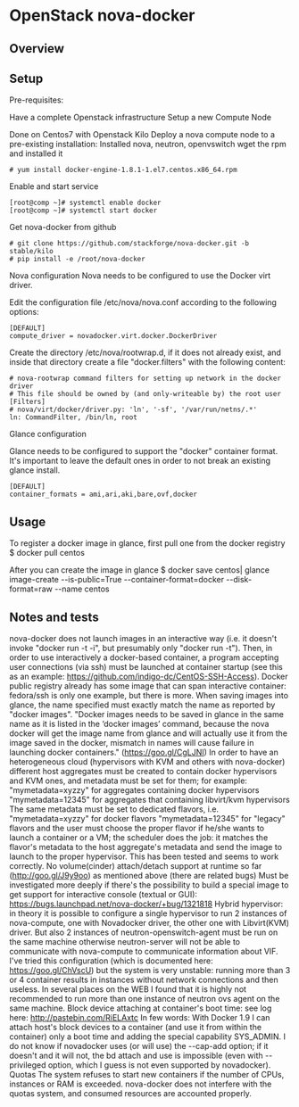 # OpenStack nova-docker

## Overview

## Setup

Pre-requisites:

Have a complete Openstack infrastructure
Setup a new Compute Node

Done on Centos7 with Openstack Kilo
Deploy a nova compute node to a pre-existing installation:
Installed nova, neutron, openvswitch
wget the rpm and installed it

```
# yum install docker-engine-1.8.1-1.el7.centos.x86_64.rpm
```

Enable and start service

```
[root@comp ~]# systemctl enable docker
[root@comp ~]# systemctl start docker
```

Get nova-docker from github

```
# git clone https://github.com/stackforge/nova-docker.git -b stable/kilo
# pip install -e /root/nova-docker
```

Nova configuration
Nova needs to be configured to use the Docker virt driver.

Edit the configuration file /etc/nova/nova.conf according to the following options:

```
[DEFAULT]
compute_driver = novadocker.virt.docker.DockerDriver
```

Create the directory /etc/nova/rootwrap.d, if it does not
already exist, and inside that directory create a file "docker.filters" with the following content:

```
# nova-rootwrap command filters for setting up network in the docker driver
# This file should be owned by (and only-writeable by) the root user
[Filters]
# nova/virt/docker/driver.py: 'ln', '-sf', '/var/run/netns/.*'
ln: CommandFilter, /bin/ln, root
```

Glance configuration

Glance needs to be configured to support the "docker" container format.
It's important to leave the default ones in order to not break an existing glance install.

```
[DEFAULT]
container_formats = ami,ari,aki,bare,ovf,docker
```

## Usage

To register a docker image in glance, first pull one from the docker registry
$ docker pull centos

After you can create the image in glance
$ docker save centos| glance image-create --is-public=True --container-format=docker --disk-format=raw --name centos

## Notes and tests

nova-docker does not launch images in an interactive way (i.e. it doesn't invoke "docker run -t -i", but presumably only "docker run -t"). Then, in order to use interactively a docker-based container, a program accepting user connections (via ssh) must be launched at container startup (see this as an example: https://github.com/indigo-dc/CentOS-SSH-Access).
Docker public registry already has some image that can span interactive container: fedora/ssh is only one example, but there is more.
When saving images into glance, the name specified must exactly match the name as reported by "docker images".
"Docker images needs to be saved in glance in the same name as it is listed in the ‘docker images’ command, because the nova docker will get the image name from glance and will actually use it from the image saved in the docker, mismatch in names will cause failure in launching docker containers." (https://goo.gl/CgLJNI)
In order to have an heterogeneous cloud (hypervisors with KVM and others with nova-docker) different host aggregates must be created to contain docker hypervisors and KVM ones, and metadata must be set for them; for example:
"mymetadata=xyzzy" for aggregates containing docker hypervisors
"mymetadata=12345" for aggregates that containing libvirt/kvm hypervisors
The same metadata must be set to dedicated flavors, i.e.
"mymetadata=xyzzy" for docker flavors
"mymetadata=12345" for "legacy" flavors
and the user must choose the proper flavor if he/she wants to launch a container or a VM; the scheduler does the job: it matches the flavor's metadata to the host aggregate's metadata and send the image to launch to the proper hypervisor.
This has been tested and seems to work correctly.
No volume(cinder) attach/detach support at runtime so far (http://goo.gl/J9y9oo) as mentioned above (there are related bugs)
Must be investigated more deeply if there's the possibility to build a special image to get support for interactive console (textual or GUI): https://bugs.launchpad.net/nova-docker/+bug/1321818
Hybrid hypervisor: in theory it is possible to configure a single hypervisor to run 2 instances of nova-compute, one with Novadocker driver, the other one with Libvirt(KVM) driver. But also 2 instances of neutron-openswitch-agent must be run on the same machine otherwise neutron-server will not be able to communicate with nova-compute to communicate information about VIF. I've tried this configuration (which is documented here: https://goo.gl/ChVscU) but the system is very unstable: running more than 3 or 4 container results in instances without network connections and then useless. In several places on the WEB I found that it is highly not recommended to run more than one instance of neutron ovs agent on the same machine.
Block device attaching at container's boot time: see log here: http://pastebin.com/RiELAxtc
In few words: With Docker 1.9 I can attach host's block devices to a container (and use it from within the container) only a boot time and adding the special capability SYS_ADMIN. I do not know if novadocker uses (or will use) the --cap-add option; if it doesn't and it will not, the bd attach and use is impossible (even with --privileged option, which I guess is not even supported by novadocker).
Quotas
The system refuses to start new containers if the number of CPUs, instances or RAM is exceeded. nova-docker does not interfere with the quotas system, and consumed resources are accounted properly.
